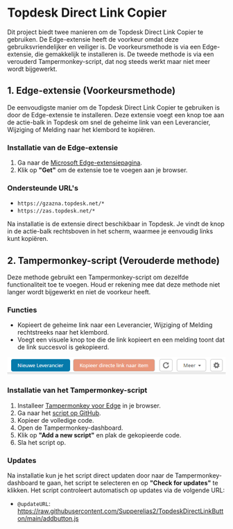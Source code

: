 
# Topdesk Direct Link Copier

Dit project biedt twee manieren om de Topdesk Direct Link Copier te gebruiken. De Edge-extensie heeft de voorkeur omdat deze gebruiksvriendelijker en veiliger is. De voorkeursmethode is via een Edge-extensie, die gemakkelijk te installeren is. De tweede methode is via een verouderd Tampermonkey-script, dat nog steeds werkt maar niet meer wordt bijgewerkt.

## 1. Edge-extensie (Voorkeursmethode)

De eenvoudigste manier om de Topdesk Direct Link Copier te gebruiken is door de Edge-extensie te installeren. Deze extensie voegt een knop toe aan de actie-balk in Topdesk om snel de geheime link van een Leverancier, Wijziging of Melding naar het klembord te kopiëren.

### Installatie van de Edge-extensie
1. Ga naar de [Microsoft Edge-extensiepagina](https://microsoftedge.microsoft.com/addons/detail/topdesk-direct-link-copie/ihmlaohkpnbcnidlpicadkhbhoijpjnn).
2. Klik op **"Get"** om de extensie toe te voegen aan je browser.

### Ondersteunde URL's
- `https://gzazna.topdesk.net/*`
- `https://zas.topdesk.net/*`


Na installatie is de extensie direct beschikbaar in Topdesk. Je vindt de knop in de actie-balk rechtsboven in het scherm, waarmee je eenvoudig links kunt kopiëren.

## 2. Tampermonkey-script (Verouderde methode)

Deze methode gebruikt een Tampermonkey-script om dezelfde functionaliteit toe te voegen. Houd er rekening mee dat deze methode niet langer wordt bijgewerkt en niet de voorkeur heeft.

### Functies
- Kopieert de geheime link naar een Leverancier, Wijziging of Melding rechtstreeks naar het klembord.
- Voegt een visuele knop toe die de link kopieert en een melding toont dat de link succesvol is gekopieerd.

![leveranciers](/screenshots/KnopBijleveranciers.png)

### Installatie van het Tampermonkey-script
1. Installeer [Tampermonkey voor Edge](https://microsoftedge.microsoft.com/addons/detail/tampermonkey/iikmkjmpaadaobahmlepeloendndfphd) in je browser.
2. Ga naar het [script op GitHub](https://raw.githubusercontent.com/Supperelias2/TopdeskDirectLinkButton/main/addbutton.js).
3. Kopieer de volledige code.
4. Open de Tampermonkey-dashboard.
5. Klik op **"Add a new script"** en plak de gekopieerde code.
6. Sla het script op.

### Updates
Na installatie kun je het script direct updaten door naar de Tampermonkey-dashboard te gaan, het script te selecteren en op **"Check for updates"** te klikken. Het script controleert automatisch op updates via de volgende URL:

- `@updateURL`: https://raw.githubusercontent.com/Supperelias2/TopdeskDirectLinkButton/main/addbutton.js

